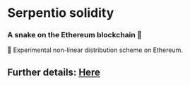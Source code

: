 # Serpentio solidity
### A snake on the Ethereum blockchain 🐍 
 
🔧 Experimental non-linear distribution scheme on Ethereum.

## Further details: [Here](https://medium.com/@alber_erre/serpentio-a-snake-on-the-ethereum-blockchain-non-linear-distribution-scheme-b116bfa187d8)
